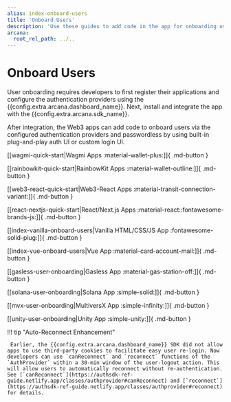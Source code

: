 ```yaml
---
alias: index-onboard-users
title: 'Onboard Users'
description: 'Use these guides to add code in the app for onboarding users via the configured authentication mechanisms. Use plug-and-play UI or build custom UI to onboard users.'
arcana:
  root_rel_path: ../..
---
```


# Onboard Users

User onboarding requires developers to first register their applications and configure the authentication providers using the {{config.extra.arcana.dashboard_name}}. Next, install and integrate the app with the {{config.extra.arcana.sdk_name}}.

After integration, the Web3 apps can add code to onboard users via the configured authentication providers and passwordless by using built-in plug-and-play auth UI or custom login UI.

[[wagmi-quick-start|Wagmi Apps :material-wallet-plus:]]{ .md-button }

[[rainbowkit-quick-start|RainbowKit Apps :material-wallet-outline:]]{ .md-button }

[[web3-react-quick-start|Web3-React Apps :material-transit-connection-variant:]]{ .md-button }

[[react-nextjs-quick-start|React/Next.js Apps :material-react::fontawesome-brands-js:]]{ .md-button }

[[index-vanilla-onboard-users|Vanilla HTML/CSS/JS App :fontawesome-solid-plug:]]{ .md-button }

[[index-vue-onboard-users|Vue App :material-card-account-mail:]]{ .md-button }

[[gasless-user-onboarding|Gasless App :material-gas-station-off:]]{ .md-button }

[[solana-user-onboarding|Solana App :simple-solid:]]{ .md-button }

[[mvx-user-onboarding|MultiversX App :simple-infinity:]]{ .md-button }

[[unity-user-onboarding|Unity App :simple-unity:]]{ .md-button }

!!! tip  "Auto-Reconnect Enhancement"

     Earlier, the {{config.extra.arcana.dashboard_name}} SDK did not allow apps to use third-party cookies to facilitate easy user re-login. Now developers can use `canReconnect` and `reconnect` functions of the `AuthProvider` within a 30-min window of the user-logout action. This will allow users to automatically reconnect without re-authentication. See [`canReconnect`](https://authsdk-ref-guide.netlify.app/classes/authprovider#canReconnect) and [`reconnect`](https://authsdk-ref-guide.netlify.app/classes/authprovider#reconnect) for details.